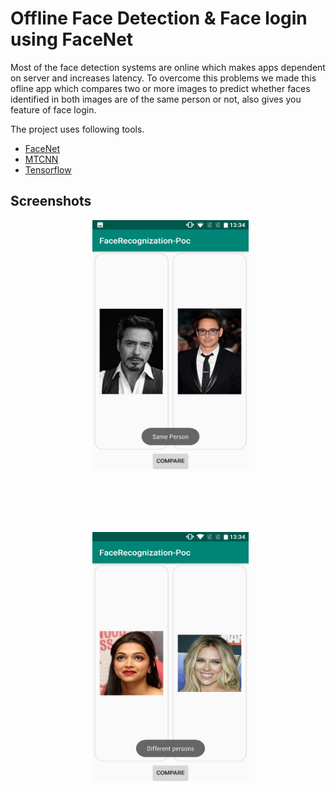 # Offline Face Detection & Face login using FaceNet

Most of the face detection systems are online which makes apps dependent on server and increases latency.
To overcome this problems we made this ofline app which compares two or more images to predict whether faces identified in both 
images are of the same person or not, also gives you feature of face login.

The project uses following tools.
* [FaceNet](https://arxiv.org/pdf/1503.03832.pdf)
* [MTCNN](https://kpzhang93.github.io/MTCNN_face_detection_alignment/paper/spl.pdf)
* [Tensorflow](https://www.tensorflow.org/lite/guide/android)



## Screenshots
<p align="center">
  <img src="comparision_result1.png" width=250 height=400>
</p> <br><br><br><br>
<p align="center">
  <img src="comparision_result2.png" width=250 height=400>
</p> 
